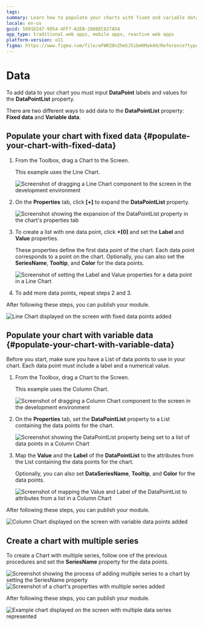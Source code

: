 ```yaml
---
tags:
summary: Learn how to populate your charts with fixed and variable data.
locale: en-us
guid: 5891D247-9954-4FF7-A2EB-2888EC827A54
app_type: traditional web apps, mobile apps, reactive web apps
platform-version: o11
figma: https://www.figma.com/file/eFWRZ0nZhm5J5ibmKMak49/Reference?type=design&node-id=2409%3A4136&mode=design&t=Ix2yojgoXorQvo4C-1
---
```


# Data

To add data to your chart you must input **DataPoint** labels and values for the **DataPointList** property.

There are two different ways to add data to the **DataPointList** property: **Fixed data** and **Variable data**.

## Populate your chart with fixed data {#populate-your-chart-with-fixed-data} 

1. From the Toolbox, drag a Chart to the Screen. 

    This example uses the Line Chart.

    ![Screenshot of dragging a Line Chart component to the screen in the development environment](images/chartline-drag-ss.png "Dragging a Line Chart to the Screen")

1. On the **Properties** tab, click **[+]** to expand the **DataPointList** property.  

    ![Screenshot showing the expansion of the DataPointList property in the chart's properties tab](images/chartline-expand-ss.png "Expanding the DataPointList Property")

1. To create a list with one data point, click **+[0]** and set the **Label** and **Value** properties.
    
    These properties define the first data point of the chart. Each data point corresponds to a point on the chart. Optionally, you can also set the **SeriesName**, **Tooltip**, and **Color** for the data points.

    ![Screenshot of setting the Label and Value properties for a data point in a Line Chart](images/chartline-datapoint-ss.png "Setting Label and Value for Data Points")

1. To add more data points, repeat steps 2 and 3.

After following these steps, you can publish your module.

![Line Chart displayed on the screen with fixed data points added](images/chartline-result-data.png "Line Chart with Fixed Data")

## Populate your chart with variable data {#populate-your-chart-with-variable-data} 

Before you start, make sure you have a List of data points to use in your chart. Each data point must include a label and a numerical value.

1. From the Toolbox, drag a Chart to the Screen.

    This example uses the Column Chart.

    ![Screenshot of dragging a Column Chart component to the screen in the development environment](images/chartcolumn-drag-ss.png "Dragging a Column Chart to the Screen")

1. On the **Properties** tab, set the **DataPointList** property to a List containing the data points for the chart.

    ![Screenshot showing the DataPointList property being set to a list of data points in a Column Chart](images/chart-data-datapointlist-ss.png "Setting the DataPointList Property")

1. Map the **Value** and the **Label** of the **DataPointList** to the attributes from the List containing the data points for the chart.

    Optionally, you can also set **DataSeriesName**, **Tooltip**, and **Color** for the data points.

    ![Screenshot of mapping the Value and Label of the DataPointList to attributes from a list in a Column Chart](images/chart-data-mapping-ss.png "Mapping Data Points to List Attributes")

After following these steps, you can publish your module. 

![Column Chart displayed on the screen with variable data points added](images/chart-data-result.png "Column Chart with Variable Data")

## Create a chart with multiple series

To create a Chart with multiple series, follow one of the previous procedures and set the **SeriesName** property for the data points.

![Screenshot showing the process of adding multiple series to a chart by setting the SeriesName property](images/chart-data-addseries-ss.png "Adding Multiple Series to a Chart")
![Screenshot of a chart's properties with multiple series added](images/chart-data-multiple-series-ss.png "Chart with Multiple Series")

After following these steps, you can publish your module. 

![Example chart displayed on the screen with multiple data series represented](images/chart-example-multiple-series.png "Example of a Chart with Multiple Series")
